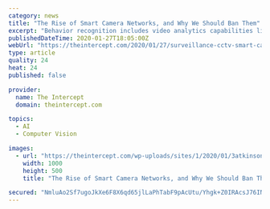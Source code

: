 ```yaml
---
category: news
title: "The Rise of Smart Camera Networks, and Why We Should Ban Them"
excerpt: "Behavior recognition includes video analytics capabilities like fight detection, emotion recognition, fall detection, loitering, dog walking, jaywalking, toll fare evasion, and even lie detection. Object recognition can recognize faces, animals, cars, weapons, fires, and other things, as well as human characteristics like gender, age ..."
publishedDateTime: 2020-01-27T18:05:00Z
webUrl: "https://theintercept.com/2020/01/27/surveillance-cctv-smart-camera-networks/"
type: article
quality: 24
heat: 24
published: false

provider:
  name: The Intercept
  domain: theintercept.com

topics:
  - AI
  - Computer Vision

images:
  - url: "https://theintercept.com/wp-uploads/sites/1/2020/01/3atkinson70a-still-2-1579897034.jpg"
    width: 1000
    height: 500
    title: "The Rise of Smart Camera Networks, and Why We Should Ban Them"

secured: "NmluAo2Sf7ugoJkXe6F8X6qd65jlLaPhTabF9pAcUtu/Yhgk+Z0IRAcsJ76INF96EF4ZGp9vkER+Dwqxa+2fc0RbiMsrkUqJa2qb4YlA7aMhXO1v6P9qH5CjV2hRjbg+yq3Z8FmcIsShEK6LlWsVA3Blea09UG6kuActz0JyurAzpxUeNNjTOJbNeT4zK4Rga4ZZccI14jogKmbienuNtL9nFshlAX/jfkS7ESy+XO5oOFyi6vi1tHyoboocyZcI/oB1sfLB1FzFRY8Bi/cRDIHmourRVcGZujOqVoiKm5nZ1WRoUZGtb/xpQ/wq5V0QOlovfSyicO8hPjyQxYz63sWNaIurU+8bc8CiTFKuCRxGZOWbvXEiizvzMeLRr8RP/TSnbUQfyuvk+8Pk4jPFjlJxJN1Rn7k2G1H+iQJ2uIz0J6wtp94KVzbJWWcLhMink16ic1qsmp4sB6wXq2Ygtkx8Jojj/S6PfC6Mv89A9LM=;0zoxUIxhWq2WSh7EQM1sXA=="
---
```


